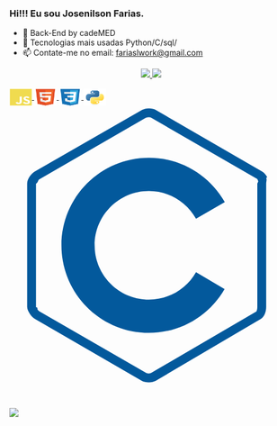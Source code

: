 ### Hi!!! Eu sou Josenilson Farias.

- 🔭 Back-End by cadeMED
- 🌱 Tecnologias mais usadas Python/C/sql/
- 📫 Contate-me no email: fariaslwork@gmail.com

<div align="center">
  <a href="https://github.com/Josenilsonfariasx">
  <img height="180em" src="https://github-readme-stats.vercel.app/api?username=Josenilsonfariasx&show_icons=true&theme=dracula&include_all_commits=true&count_private=true"/>
  <img height="180em" src="https://github-readme-stats.vercel.app/api/top-langs/?username=Josenilsonfariasx&layout=compact&langs_count=7&theme=dracula"/>
</div>
  
  <div style="display: inline_block"><br>
  <img align="center" alt="Rafa-Js" height="30" width="40" src="https://raw.githubusercontent.com/devicons/devicon/master/icons/javascript/javascript-plain.svg">
  <img align="center" alt="Rafa-HTML" height="30" width="40" src="https://raw.githubusercontent.com/devicons/devicon/master/icons/html5/html5-original.svg">
  <img align="center" alt="Rafa-CSS" height="30" width="40" src="https://raw.githubusercontent.com/devicons/devicon/master/icons/css3/css3-original.svg">
  <img align="center" alt="Rafa-Python" height="30" width="40" src="https://raw.githubusercontent.com/devicons/devicon/master/icons/python/python-original.svg">
  <svg xmlns="http://www.w3.org/2000/svg" viewBox="0 0 128 128"><path d="M116.5 32.3c-.6-1.1-1.4-2.1-2.3-2.6L66.1 1.9c-.8-.5-1.9-.7-3.1-.7-1.2 0-2.3.3-3.1.7L11.4 29.7c-1.7 1-3.4 3.5-3.4 5.4v55.7c0 1.1.7 2.3 1.4 3.4l.1.1c.5.8 1.3 1.5 2 1.9l48.3 27.9c.8.5 2 .7 3.2.7 1.2 0 2.3-.3 3.1-.7l47.5-27.9c1.7-1 2.4-3.5 2.4-5.4V35.1c0-.8.4-1.8 0-2.6l.5-.2zm-4.2 2.1c0 .3-.3.5-.3.7v55.7c0 .8-.2 1.7-.4 2L64 120.6c-.1.1-.5.2-1.1.2-.6 0-1-.1-1.1-.2L13.6 92.8s-.1-.1-.2-.1l-.6-.6c-.4-.7.2-1.1-.8-1.2V35.2c1-.5.9-1.7 1.4-1.9L61.7 5.4c.1 0 .6-.2 1.2-.2s1 .1 1.1.2l48 27.7.4.9c.1.1-.1.3-.1.4zM63 38.5c9.1 0 17.1 5 21.3 12.5l13-7.5c-6.8-11.9-19.6-20-34.3-20-21.8 0-39.5 17.7-39.5 39.5s17.7 39.5 39.5 39.5c14.6 0 27.4-8 34.2-19.8l-12.9-7.6C80.1 82.5 72.1 87.5 63 87.5c-13.5 0-24.5-11-24.5-24.5s11-24.5 24.5-24.5z" fill="#03599C"/></svg>
</div>
  
  ##
  
  <div>
  <a href="https://instagram.com/josenilson.fariasx" target="_blank"><img src="https://img.shields.io/badge/-Instagram-%23E4405F?style=for-the-badge&logo=instagram&logoColor=white" target="_blank"></a> 
  </div>


